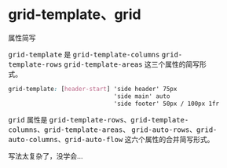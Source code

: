 <div style="display: grid; grid-template-columns: 2fr 1fr; height: 100%; gap: 20px;">

<div>

# grid-template、grid

属性简写

<kbd>grid-template</kbd> 是 <kbd>grid-template-columns</kbd> <kbd>grid-template-rows</kbd> <kbd>grid-template-areas</kbd> 这三个属性的简写形式。

```css
grid-template: [header-start] 'side header' 75px
                              'side main' auto
                              'side footer' 50px / 100px 1fr
```

<GridBox
  :style="style"
  :itemStyles="itemStyles"
  :itemContents="['header', 'main', 'side', 'footer']"
/>

<kbd>grid</kbd> 属性是 <kbd>grid-template-rows</kbd>、<kbd>grid-template-columns</kbd>、<kbd>grid-template-areas</kbd>、 <kbd>grid-auto-rows</kbd>、<kbd>grid-auto-columns</kbd>、<kbd>grid-auto-flow</kbd> 这六个属性的合并简写形式。

写法太复杂了，没学会...

</div>

<!-- <div style="background: url('https://cdn.jsdelivr.net/gh/LastKnightCoder/ImgHosting3@master/gridhsorthand.78pb54imepc0.jpeg') no-repeat center; backgroundSize: cover;"> -->

<!-- </div> -->

</div>

<script setup>
const style = {
  width: '80%',
  gridTemplate: "'side header' 75px 'side main' auto 'side footer' 50px \/ 100px 1fr",
  gap: '5px'
}
const itemStyles = [{
  gridArea: 'header',
  backgroundColor: '#55bb8a'
}, {
  gridArea: 'main',
  height: '200px',
  backgroundColor: '#475164'
}, {
  gridArea: 'side',
  backgroundColor: '#5698c3'
}, {
  gridArea: 'footer',
  backgroundColor: '#8076a3'
}]
</script>